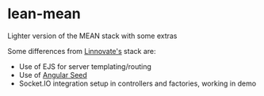 lean-mean
=========

Lighter version of the MEAN stack with some extras

Some differences from <a href="https://github.com/linnovate/mean">Linnovate's</a> stack are:

<ul>
  <li>Use of EJS for server templating/routing</li>
  <li>Use of <a href="https://github.com/yeoman/generator-angular">Angular Seed</a></li>
  <li>Socket.IO integration setup in controllers and factories, working in demo</li>
  
</ul>
